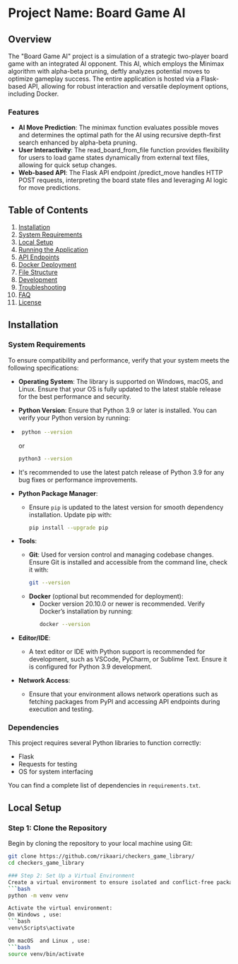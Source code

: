 # Project Name: Board Game AI

## Overview
The "Board Game AI" project is a simulation of a strategic two-player board game with an integrated AI opponent. This AI, which employs the Minimax algorithm with alpha-beta pruning, deftly analyzes potential moves to optimize gameplay success. The entire application is hosted via a Flask-based API, allowing for robust interaction and versatile deployment options, including Docker.

### Features
- **AI Move Prediction**: The minimax function evaluates possible moves and determines the optimal path for the AI using recursive depth-first search enhanced by alpha-beta pruning.
- **User Interactivity**: The read_board_from_file function provides flexibility for users to load game states dynamically from external text files, allowing for quick setup changes.
- **Web-based API**: The Flask API endpoint /predict_move handles HTTP POST requests, interpreting the board state files and leveraging AI logic for move predictions.

## Table of Contents
1. [Installation](#installation)
2. [System Requirements](#system-requirements)
3. [Local Setup](#local-setup)
4. [Running the Application](#running-the-application)
5. [API Endpoints](#api-endpoints)
6. [Docker Deployment](#docker-deployment)
7. [File Structure](#file-structure)
8. [Development](#development)
9. [Troubleshooting](#troubleshooting)
10. [FAQ](#faq)
11. [License](#license)

## Installation

### System Requirements
To ensure compatibility and performance, verify that your system meets the following specifications:
- **Operating System**: The library is supported on Windows, macOS, and Linux. Ensure that your OS is fully updated to the latest stable release for the best performance and security.
- **Python Version**: Ensure that Python 3.9 or later is installed. You can verify your Python version by running:
-  ```sh
    python --version
    ```
    or
    ```sh
    python3 --version
    ```
  - It's recommended to use the latest patch release of Python 3.9 for any bug fixes or performance improvements.
- **Python Package Manager**:
  - Ensure `pip` is updated to the latest version for smooth dependency installation. Update pip with:
    ```sh
    pip install --upgrade pip
    ```

- **Tools**:
  - **Git**: Used for version control and managing codebase changes. Ensure Git is installed and accessible from the command line, check it with:
    ```sh
    git --version
    ```
  - **Docker** (optional but recommended for deployment):
    - Docker version 20.10.0 or newer is recommended. Verify Docker’s installation by running:
      ```sh
      docker --version
      ```

- **Editor/IDE**:
  - A text editor or IDE with Python support is recommended for development, such as VSCode, PyCharm, or Sublime Text. Ensure it is configured for Python 3.9 development.

- **Network Access**:
  - Ensure that your environment allows network operations such as fetching packages from PyPI and accessing API endpoints during execution and testing.

### Dependencies
This project requires several Python libraries to function correctly:
- Flask
- Requests for testing
- OS for system interfacing

You can find a complete list of dependencies in `requirements.txt`.

## Local Setup

### Step 1: Clone the Repository
Begin by cloning the repository to your local machine using Git:
```bash
git clone https://github.com/rikaari/checkers_game_library/
cd checkers_game_library

### Step 2: Set Up a Virtual Environment
Create a virtual environment to ensure isolated and conflict-free package management:
```bash
python -m venv venv

Activate the virtual environment:
On Windows , use:
```bash
venv\Scripts\activate

On macOS  and Linux , use:
```bash
source venv/bin/activate



